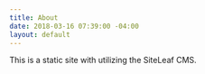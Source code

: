 ```yaml
---
title: About
date: 2018-03-16 07:39:00 -04:00
layout: default
---
```


This is a static site with utilizing the SiteLeaf CMS.
